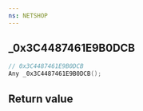 ```yaml
---
ns: NETSHOP
---
```

## _0x3C4487461E9B0DCB

```c
// 0x3C4487461E9B0DCB
Any _0x3C4487461E9B0DCB();
```


## Return value

